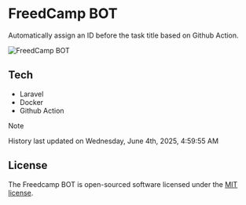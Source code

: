 # FreedCamp BOT

Automatically assign an ID before the task title based on Github Action.

![FreedCamp BOT](https://repository-images.githubusercontent.com/737932867/7d34798b-2680-471c-b089-a78a718d3d6a)

## Tech

- Laravel
- Docker
- Github Action

> [!NOTE]  
> History last updated on Wednesday, June 4th, 2025, 4:59:55 AM

## License

The Freedcamp BOT is open-sourced software licensed under the [MIT license](https://opensource.org/licenses/MIT).
